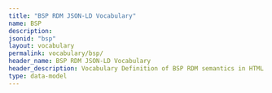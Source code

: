 ```yaml
---
title: "BSP RDM JSON-LD Vocabulary"
name: BSP
description: 
jsonid: "bsp"
layout: vocabulary
permalink: vocabulary/bsp/
header_name: BSP RDM JSON-LD Vocabulary
header_description: Vocabulary Definition of BSP RDM semantics in HTML format. JSON-LD format is available at [bsp.jsonld](https://edi3.org/vocabulary/bsp.jsonld)
type: data-model
---
```


